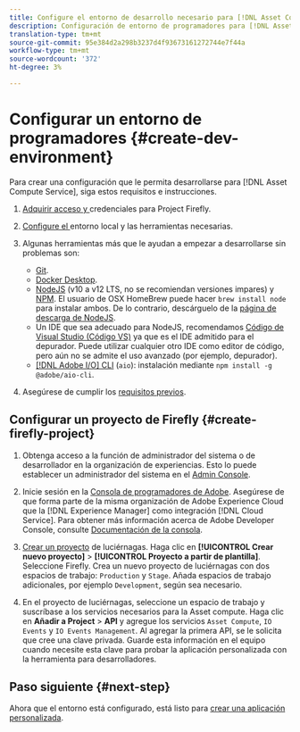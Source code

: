 ```yaml
---
title: Configure el entorno de desarrollo necesario para [!DNL Asset Compute Service]
description: Configuración de entorno de programadores para [!DNL Asset Compute Service] inicio para crear y probar código personalizado.
translation-type: tm+mt
source-git-commit: 95e384d2a298b3237d4f93673161272744e7f44a
workflow-type: tm+mt
source-wordcount: '372'
ht-degree: 3%

---
```



# Configurar un entorno de programadores {#create-dev-environment}

Para crear una configuración que le permita desarrollarse para [!DNL Asset Compute Service], siga estos requisitos e instrucciones.

1. [Adquirir acceso y ](https://github.com/AdobeDocs/project-firefly/blob/master/getting_started/setup.md#acquire-access-and-credentials) credenciales para Project Firefly.

1. [Configure el ](https://github.com/AdobeDocs/project-firefly/blob/master/getting_started/setup.md#local-environment-set-up) entorno local y las herramientas necesarias.

1. Algunas herramientas más que le ayudan a empezar a desarrollarse sin problemas son:

   * [Git](https://git-scm.com/).
   * [Docker Desktop](https://www.docker.com/get-started).
   * [NodeJS](https://nodejs.org) (v10 a v12 LTS, no se recomiendan versiones impares) y  [NPM](https://www.npmjs.com). El usuario de OSX HomeBrew puede hacer `brew install node` para instalar ambos. De lo contrario, descárguelo de la [página de descarga de NodeJS](https://nodejs.org/en/).
   * Un IDE que sea adecuado para NodeJS, recomendamos [Código de Visual Studio (Código VS)](https://code.visualstudio.com) ya que es el IDE admitido para el depurador. Puede utilizar cualquier otro IDE como editor de código, pero aún no se admite el uso avanzado (por ejemplo, depurador).
   * [[!DNL Adobe I/O] CLI](https://github.com/adobe/aio-cli) (`aio`): instalación mediante  `npm install -g @adobe/aio-cli`.

1. Asegúrese de cumplir los [requisitos previos](/help/understand-extensibility.md#prerequisites-and-provisioning).

## Configurar un proyecto de Firefly {#create-firefly-project}

1. Obtenga acceso a la función de administrador del sistema o de desarrollador en la organización de experiencias. Esto lo puede establecer un administrador del sistema en el [Admin Console](https://adminconsole.adobe.com/overview).

1. Inicie sesión en la [Consola de programadores de Adobe](https://console.adobe.io/). Asegúrese de que forma parte de la misma organización de Adobe Experience Cloud que la [!DNL Experience Manager] como integración [!DNL Cloud Service]. Para obtener más información acerca de Adobe Developer Console, consulte [Documentación de la consola](https://www.adobe.io/apis/experienceplatform/console/docs.html).

1. [Crear un proyecto](https://www.adobe.io/apis/experienceplatform/project-firefly/docs.html#!AdobeDocs/project-firefly/master/getting_started/first_app.md) de luciérnagas. Haga clic en **[!UICONTROL Crear nuevo proyecto]** > **[!UICONTROL Proyecto a partir de plantilla]**. Seleccione Firefly. Crea un nuevo proyecto de luciérnagas con dos espacios de trabajo: `Production` y `Stage`. Añada espacios de trabajo adicionales, por ejemplo `Development`, según sea necesario.

1. En el proyecto de luciérnagas, seleccione un espacio de trabajo y suscríbase a los servicios necesarios para la Asset compute. Haga clic en **Añadir a Project** > **API** y agregue los servicios `Asset Compute`, `IO Events` y `IO Events Management`. Al agregar la primera API, se le solicita que cree una clave privada. Guarde esta información en el equipo cuando necesite esta clave para probar la aplicación personalizada con la herramienta para desarrolladores.

## Paso siguiente {#next-step}

Ahora que el entorno está configurado, está listo para [crear una aplicación personalizada](develop-custom-application.md).

<!-- TBD items for later:
 
* Any steps in the beginning that lead to gotchas later should be called out for caution? For example,
  * don't change some defaults initially
  * know risks when deviating from standard path
  * naming conventions to follow
  * Retrieve and format credentials (YAML file details)
-->
